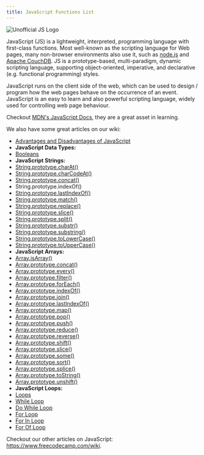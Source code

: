 ```yaml
---
title: JavaScript Functions List
---
```

![Unofficial JS Logo](//discourse-user-assets.s3.amazonaws.com/original/2X/0/0584980f425bfbbe1e14001557ff4f5bab8f61ec.jpg)

JavaScript (JS) is a lightweight, interpreted, programming language with first-class functions. Most well-known as the scripting language for Web pages, many non-browser environments also use it, such as <a href='https://nodejs.org' target='_blank' rel='nofollow'>node.js</a> and <a href='http://couchdb.apache.org/' target='_blank' rel='nofollow'>Apache CouchDB</a>. JS is a prototype-based, multi-paradigm, dynamic scripting language, supporting object-oriented, imperative, and declarative (e.g. functional programming) styles.

JavaScript runs on the client side of the web, which can be used to design / program how the web pages behave on the occurrence of an event. JavaScript is an easy to learn and also powerful scripting language, widely used for controlling web page behaviour.

Checkout <a href='https://developer.mozilla.org/en-US/docs/Web/JavaScript' target='_blank' rel='nofollow'>MDN's JavaScript Docs</a>, they are a great asset in learning.

We also have some great articles on our wiki:  
- <a href='http://forum.freecodecamp.com/t/advantages-and-disadvantages-of-javascript/14280' target='_blank' rel='nofollow'>Advantages and Disadvantages of JavaScript</a>  
- **JavaScript Data Types:**  
- <a href='http://forum.freecodecamp.com/t/javascript-boolean/14311' target='_blank' rel='nofollow'>Booleans</a>  
- **JavaScript Strings:**  
- <a href='http://forum.freecodecamp.com/t/javascript-string-prototype-charat/15932' target='_blank' rel='nofollow'>String.prototype.charAt()</a>  
- <a href='http://forum.freecodecamp.com/t/javascript-string-prototype-charcodeat/15933' target='_blank' rel='nofollow'>String.prototype.charCodeAt()</a>  
- <a href='http://forum.freecodecamp.com/t/javascript-string-prototype-concat/15935' target='_blank' rel='nofollow'>String.prototype.concat()</a>  
- <a>String.prototype.indexOf()</a>  
- <a href='http://forum.freecodecamp.com/t/string-prototype-lastindexof/15939' target='_blank' rel='nofollow'>String.prototype.lastIndexOf()</a>  
- <a href='http://forum.freecodecamp.com/t/javascript-string-prototype-match/15941' target='_blank' rel='nofollow'>String.prototype.match()</a>  
- <a href='http://forum.freecodecamp.com/t/javascript-string-prototype-replace/15942' target='_blank' rel='nofollow'>String.prototype.replace()</a>  
- <a href='http://forum.freecodecamp.com/t/javascript-string-prototype-slice/15943' target='_blank' rel='nofollow'>String.prototype.slice()</a>  
- <a href='http://forum.freecodecamp.com/t/javascript-string-prototype-split/15944' target='_blank' rel='nofollow'>String.prototype.split()</a>  
- <a href='http://forum.freecodecamp.com/t/javascript-string-prototype-substr/15945' target='_blank' rel='nofollow'>String.prototype.substr()</a>  
- <a href='http://forum.freecodecamp.com/t/javascript-string-prototype-substring/15947' target='_blank' rel='nofollow'>String.prototype.substring()</a>  
- <a href='http://forum.freecodecamp.com/t/javascript-string-prototype-tolowercase/15948' target='_blank' rel='nofollow'>String.prototype.toLowerCase()</a>  
- <a href='http://forum.freecodecamp.com/t/javascript-string-prototype-touppercase/15950' target='_blank' rel='nofollow'>String.prototype.toUpperCase()</a>  
- **JavaScript Arrays:**  
- <a href='http://forum.freecodecamp.com/t/javascript-array-isarray/14284' target='_blank' rel='nofollow'>Array.isArray()</a>  
- <a href='http://forum.freecodecamp.com/t/javascript-array-prototype-concat/14286' target='_blank' rel='nofollow'>Array.prototype.concat()</a>  
- <a href='http://forum.freecodecamp.com/t/javascript-array-prototype-every/14287' target='_blank' rel='nofollow'>Array.prototype.every()</a>  
- <a href='http://forum.freecodecamp.com/t/javascript-array-prototype-filter/14289' target='_blank' rel='nofollow'>Array.prototype.filter()</a>  
- <a href='http://forum.freecodecamp.com/t/javascript-array-prototype-foreach/14290' target='_blank' rel='nofollow'>Array.prototype.forEach()</a>  
- <a href='http://forum.freecodecamp.com/t/javascript-array-prototype-indexof/14291' target='_blank' rel='nofollow'>Array.prototype.indexOf()</a>  
- <a href='http://forum.freecodecamp.com/t/javascript-array-prototype-join/14292' target='_blank' rel='nofollow'>Array.prototype.join()</a>  
- <a href='http://forum.freecodecamp.com/t/javascript-array-prototype-lastindexof/14293' target='_blank' rel='nofollow'>Array.prototype.lastIndexOf()</a>  
- <a href='http://forum.freecodecamp.com/t/javascript-array-prototype-map/14294' target='_blank' rel='nofollow'>Array.prototype.map()</a>  
- <a href='http://forum.freecodecamp.com/t/javascript-array-prototype-pop/14296' target='_blank' rel='nofollow'>Array.prototype.pop()</a>  
- <a href='http://forum.freecodecamp.com/t/javascript-array-prototype-push/14298' target='_blank' rel='nofollow'>Array.prototype.push()</a>  
- <a href='http://forum.freecodecamp.com/t/javascript-array-prototype-reduce/14299' target='_blank' rel='nofollow'>Array.prototype.reduce()</a>  
- <a href='http://forum.freecodecamp.com/t/javascript-array-prototype-reverse/14300' target='_blank' rel='nofollow'>Array.prototype.reverse()</a>  
- <a href='http://forum.freecodecamp.com/t/javascript-array-prototype-shift/14301' target='_blank' rel='nofollow'>Array.prototype.shift()</a>  
- <a href='http://forum.freecodecamp.com/t/javascript-array-prototype-slice/14302' target='_blank' rel='nofollow'>Array.prototype.slice()</a>  
- <a href='http://forum.freecodecamp.com/t/javascript-array-prototype-some/14304' target='_blank' rel='nofollow'>Array.prototype.some()</a>  
- <a href='http://forum.freecodecamp.com/t/javascript-array-prototype-sort/14306' target='_blank' rel='nofollow'>Array.prototype.sort()</a>  
- <a href='http://forum.freecodecamp.com/t/javascript-array-prototype-splice/14307' target='_blank' rel='nofollow'>Array.prototype.splice()</a>  
- <a href='http://forum.freecodecamp.com/t/javascript-array-prototype-tostring/14308' target='_blank' rel='nofollow'>Array.prototype.toString()</a>  
- <a href='http://forum.freecodecamp.com/t/javascript-array-prototype-unshift/14309' target='_blank' rel='nofollow'>Array.prototype.unshift()</a>  
- **JavaScript Loops:**  
- <a href='http://forum.freecodecamp.com/t/javascript-loops/14681' target='_blank' rel='nofollow'>Loops</a>  
- <a href='http://forum.freecodecamp.com/t/javascript-while-loop/14668' target='_blank' rel='nofollow'>While Loop</a>  
- <a href='http://forum.freecodecamp.com/t/javascript-do-while-loop/14662' target='_blank' rel='nofollow'>Do While Loop</a>  
- <a href='http://forum.freecodecamp.com/t/javascript-for-loop/14666' target='_blank' rel='nofollow'>For Loop</a>  
- <a href='http://forum.freecodecamp.com/t/javascript-for-in-loop/14665' target='_blank' rel='nofollow'>For In Loop</a>  
- <a href='http://forum.freecodecamp.com/t/javascript-for-of-loop/14671' target='_blank' rel='nofollow'>For Of Loop</a>

Checkout our other articles on JavaScript: <a href='https://www.freecodecamp.com/wiki' target='_blank' rel='nofollow'>https://www.freecodecamp.com/wiki</a>.